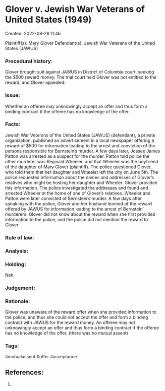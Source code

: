 # Glover v. Jewish War Veterans of United States (1949)
Created: 2022-08-28 11:46


Plaintiff(s): Mary Glover
Defendant(s): Jewish War Veterans of the United States (JAWUS)

### Procedural history:
Glover brought suit against JAWUS in District of Columbia court, seeking the $500 reward money. The trial court held Glover was not entitled to the reward, and Glover appealed.

### Issue:
Whether an offeree may unknowingly accept an offer and thus form a binding contract if the offeree has no knowledge of the offer.

### Facts:
Jewish War Veterans of the United States (JAWUS) (defendant), a private organization, published an advertisement in a local newspaper offering a reward of $500 for information leading to the arrest and conviction of the persons responsible for Bernstein’s murder. A few days later, Jessee James Patton was arrested as a suspect for the murder. Patton told police the other murderer was Reginald Wheeler, and that Wheeler was the boyfriend of the daughter of Mary Glover (plaintiff). The police questioned Glover, who told them that her daughter and Wheeler left the city on June 5th. The police requested information about the names and addresses of Glover’s relatives who might be hosting her daughter and Wheeler. Glover provided this information. The police investigated the addresses and found and arrested Wheeler at the home of one of Glover’s relatives. Wheeler and Patton were later convicted of Bernstein’s murder. A few days after speaking with the police, Glover and her husband learned of the reward offered by JAWUS for information leading to the arrest of Bernstein’ murderers. Glover did not know about the reward when she first provided information to the police, and the police did not mention the reward to Glover. 

### Rule of law:

### Analysis:

### Holding:
Nah

### Judgement:

### Rationale:
Glover was unaware of the reward offer when she provided information to the police, and thus she could not accept the offer and form a binding contract with JAWUS for the reward money. An offeree may not unknowingly accept an offer and thus form a binding contract if the offeree has no knowledge of the offer. (there was no mutual assent)


### Tags:

#mutualassent #offer #acceptance 


## References:

1. 
